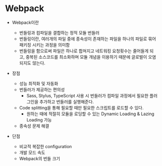 # Webpack

- Webpack이란
  - 번들링과 컴파일을 결합하는 정적 모듈 번들러
  - 번들링이란, 여러개의 파일 중에 종속성이 존재하는 파일을 하나의 파일로 묶어 패키징 시키는 과정을 의미함
  - 번들링을 함으로써 파일은 하나로 합쳐지고 네트워킹 요청횟수는 줄어들게 되고, 중복된 소스코드를 최소화하며 모듈 개념을 이용하기 때문에 글로벌이 오염되지도 않는다.

- 장점
  - 성능 최적화 및 자동화
  - 번들러가 제공하는 편의성
    - Sass, Stylus, TypeScript 사용 시 번들러가 컴파일 과정에서 필요한 플러그인을 추가하고 번들러를 실행해준다.
  - Code splitting을 통해 필요할 때만 필요한 스크립트를 로드할 수 있다.
    - 원하는 때에 적절히 모듈을 로딩할 수 있는 Dynamic Loading & Lazing Loading 가능
  - 종속성 문제 해결

- 단점
  - 비교적 복잡한 configuration
  - 개발 모드 속도
  - Webpack의 번들 크기
